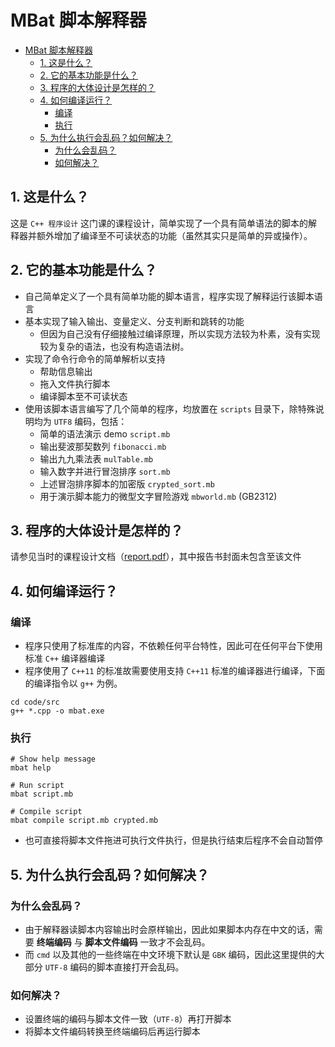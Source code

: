 # MBat 脚本解释器
- [MBat 脚本解释器](#MBat-脚本解释器)
  - [1. 这是什么？](#1-这是什么)
  - [2. 它的基本功能是什么？](#2-它的基本功能是什么)
  - [3. 程序的大体设计是怎样的？](#3-程序的大体设计是怎样的)
  - [4. 如何编译运行？](#4-如何编译运行)
    - [编译](#编译)
    - [执行](#执行)
  - [5. 为什么执行会乱码？如何解决？](#5-为什么执行会乱码如何解决)
    - [为什么会乱码？](#为什么会乱码)
    - [如何解决？](#如何解决)
## 1. 这是什么？
这是 `C++ 程序设计` 这门课的课程设计，简单实现了一个具有简单语法的脚本的解释器并额外增加了编译至不可读状态的功能（虽然其实只是简单的异或操作）。

## 2. 它的基本功能是什么？
* 自己简单定义了一个具有简单功能的脚本语言，程序实现了解释运行该脚本语言
* 基本实现了输入输出、变量定义、分支判断和跳转的功能
  * 但因为自己没有仔细接触过编译原理，所以实现方法较为朴素，没有实现较为复杂的语法，也没有构造语法树。
* 实现了命令行命令的简单解析以支持
  * 帮助信息输出
  * 拖入文件执行脚本
  * 编译脚本至不可读状态
* 使用该脚本语言编写了几个简单的程序，均放置在 `scripts` 目录下，除特殊说明均为 `UTF8` 编码，包括：
  * 简单的语法演示 demo `script.mb`
  * 输出斐波那契数列 `fibonacci.mb`
  * 输出九九乘法表 `mulTable.mb`
  * 输入数字并进行冒泡排序 `sort.mb`
  * 上述冒泡排序脚本的加密版 `crypted_sort.mb`
  * 用于演示脚本能力的微型文字冒险游戏 `mbworld.mb` (GB2312)

## 3. 程序的大体设计是怎样的？
请参见当时的课程设计文档（[report.pdf](report.pdf)），其中报告书封面未包含至该文件

## 4. 如何编译运行？
### 编译
* 程序只使用了标准库的内容，不依赖任何平台特性，因此可在任何平台下使用标准 `C++` 编译器编译
* 程序使用了 `C++11` 的标准故需要使用支持 `C++11` 标准的编译器进行编译，下面的编译指令以 `g++` 为例。

```shell
cd code/src
g++ *.cpp -o mbat.exe
```

### 执行
```shell
# Show help message
mbat help

# Run script
mbat script.mb

# Compile script
mbat compile script.mb crypted.mb
```

* 也可直接将脚本文件拖进可执行文件执行，但是执行结束后程序不会自动暂停

## 5. 为什么执行会乱码？如何解决？
### 为什么会乱码？
* 由于解释器读脚本内容输出时会原样输出，因此如果脚本内存在中文的话，需要 **终端编码** 与 **脚本文件编码** 一致才不会乱码。
* 而 `cmd` 以及其他的一些终端在中文环境下默认是 `GBK` 编码，因此这里提供的大部分 `UTF-8` 编码的脚本直接打开会乱码。

### 如何解决？
* 设置终端的编码与脚本文件一致（`UTF-8`）再打开脚本
* 将脚本文件编码转换至终端编码后再运行脚本
